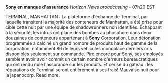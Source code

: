 ﻿**Sony en manque d'assurance**
*Horizon News broadcasting* - 07h20 EST

TERMINAL, MANHATTAN : La plateforme d'échange de Terminal, par laquelle transitent la majorité des conteneurs de Manhattan, a été prise pour cible cette nuit par une équipe de shadowrunners non identifiés. Échappant à la sécurité, les intrus ont placé des bombes au phosphore dans deux douzaines de conteneurs appartenant à **Sony** Corporation. Leur détonation programmée à calciné un grand nombre de produits haut de gamme de la corporation, notamment 86 de leurs véhicules monoplace derniers cris disponibles seulement sur commande.
Pire encore pour Sony, ses employés semblent avoir avoir commit un certain nombre d'erreurs bureaucratiques qui ont rendu nule l'assurance sur les produits. Et cerise du gâteau : les réparations de Terminal seront entièrement à ses frais! Mauvaise nuit pour la japanocorp. Read more.